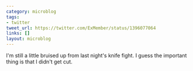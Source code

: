 ```yaml
---
category: microblog
tags:
- twitter
tweet_url: https://twitter.com/ExMember/status/1396077064
links: []
layout: microblog
---
```

I'm still a little bruised up from last night's knife fight. I guess the important thing is that I didn't get cut.

